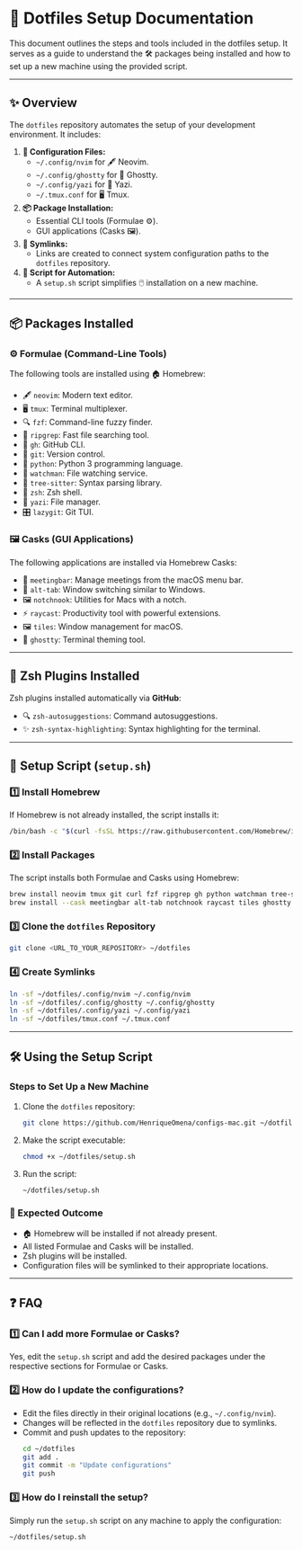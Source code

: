 # 🌟 Dotfiles Setup Documentation

This document outlines the steps and tools included in the dotfiles setup. It serves as a guide to understand the 🛠️ packages being installed and how to set up a new machine using the provided script.

---

## **✨ Overview**

The `dotfiles` repository automates the setup of your development environment. It includes:

1. **📝 Configuration Files:**
   - `~/.config/nvim` for 🖋️ Neovim.
   - `~/.config/ghostty` for 👻 Ghostty.
   - `~/.config/yazi` for 📂 Yazi.
   - `~/.tmux.conf` for 🖥️ Tmux.
2. **📦 Package Installation:**
   - Essential CLI tools (Formulae ⚙️).
   - GUI applications (Casks 🖼️).
3. **🔗 Symlinks:**
   - Links are created to connect system configuration paths to the `dotfiles` repository.
4. **🤖 Script for Automation:**
   - A `setup.sh` script simplifies 🖱️ installation on a new machine.

---

## **📦 Packages Installed**

### **⚙️ Formulae (Command-Line Tools)**

The following tools are installed using 🏠 Homebrew:

- 🖋️ `neovim`: Modern text editor.
- 🖥️ `tmux`: Terminal multiplexer.
- 🔍 `fzf`: Command-line fuzzy finder.
- 🚀 `ripgrep`: Fast file searching tool.
- 🐙 `gh`: GitHub CLI.
- 🌳 `git`: Version control.
- 🐍 `python`: Python 3 programming language.
- 👀 `watchman`: File watching service.
- 🌈 `tree-sitter`: Syntax parsing library.
- 🐚 `zsh`: Zsh shell.
- 📂 `yazi`: File manager.
- 🎛️ `lazygit`: Git TUI.

### **🖼️ Casks (GUI Applications)**

The following applications are installed via Homebrew Casks:

- 📅 `meetingbar`: Manage meetings from the macOS menu bar.
- 🔄 `alt-tab`: Window switching similar to Windows.
- 🖼️ `notchnook`: Utilities for Macs with a notch.
- ⚡ `raycast`: Productivity tool with powerful extensions.
- 🖼️ `tiles`: Window management for macOS.
- 👻 `ghostty`: Terminal theming tool.

---

## **🔌 Zsh Plugins Installed**

Zsh plugins installed automatically via **GitHub**:

- 🔍 `zsh-autosuggestions`: Command autosuggestions.
- ✨ `zsh-syntax-highlighting`: Syntax highlighting for the terminal.

---

## **🤖 Setup Script (`setup.sh`)**

### **1️⃣ Install Homebrew**

If Homebrew is not already installed, the script installs it:

```bash
/bin/bash -c "$(curl -fsSL https://raw.githubusercontent.com/Homebrew/install/HEAD/install.sh)"
```

### **2️⃣ Install Packages**

The script installs both Formulae and Casks using Homebrew:

```bash
brew install neovim tmux git curl fzf ripgrep gh python watchman tree-sitter zsh yazi lazygit
brew install --cask meetingbar alt-tab notchnook raycast tiles ghostty
```

### **3️⃣ Clone the `dotfiles` Repository**

```bash
git clone <URL_TO_YOUR_REPOSITORY> ~/dotfiles
```

### **4️⃣ Create Symlinks**

```bash
ln -sf ~/dotfiles/.config/nvim ~/.config/nvim
ln -sf ~/dotfiles/.config/ghostty ~/.config/ghostty
ln -sf ~/dotfiles/.config/yazi ~/.config/yazi
ln -sf ~/dotfiles/tmux.conf ~/.tmux.conf
```

---

## **🛠️ Using the Setup Script**

### **Steps to Set Up a New Machine**

1. Clone the `dotfiles` repository:

   ```bash
   git clone https://github.com/HenriqueOmena/configs-mac.git ~/dotfiles
   ```

2. Make the script executable:

   ```bash
   chmod +x ~/dotfiles/setup.sh
   ```

3. Run the script:

   ```bash
   ~/dotfiles/setup.sh
   ```

### **🎯 Expected Outcome**

- 🏠 Homebrew will be installed if not already present.
- All listed Formulae and Casks will be installed.
- Zsh plugins will be installed.
- Configuration files will be symlinked to their appropriate locations.

---

## **❓ FAQ**

### **1️⃣ Can I add more Formulae or Casks?**

Yes, edit the `setup.sh` script and add the desired packages under the respective sections for Formulae or Casks.

### **2️⃣ How do I update the configurations?**

- Edit the files directly in their original locations (e.g., `~/.config/nvim`).
- Changes will be reflected in the `dotfiles` repository due to symlinks.
- Commit and push updates to the repository:
  ```bash
  cd ~/dotfiles
  git add .
  git commit -m "Update configurations"
  git push
  ```

### **3️⃣ How do I reinstall the setup?**

Simply run the `setup.sh` script on any machine to apply the configuration:

```bash
~/dotfiles/setup.sh
```

